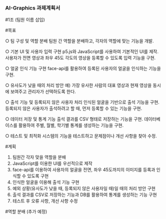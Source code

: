 ### AI-Graphics 과제계획서

#1조 (팀원 이름 삽입)

#목표

○ 팀 구성 및 역할 분배
팀원 간 역할을 분배하고, 각자의 역할에 맞는 기능을 개발.
 
○ 기본 UI 및 사용자 입력 구현
p5.js와 JavaScript를 사용하여 기본적인 UI를 제작.
사용자가 전면 영상과 좌우 45도 각도의 영상을 등록할 수 있도록 입력 기능을 구현.

○ 얼굴 인식 기능 구현
face-api를 활용하여 등록된 사용자의 얼굴을 인식하는 기능을 구현.

○ 유사도가 낮을 때의 처리 방안
예) 가장 유사한 사람의 대표 영상과 현재 영상을 동시에 보여주고 관리자가 선택하도록 한다.

○ 출석 기능 및 등록되지 않은 사용자 처리
인식된 얼굴을 기반으로 출석 기능을 구현.
등록되지 않은 사용자가 출석하려고 할 때, 먼저 등록할 수 있는 기능을 구현.

○ 데이터 저장 및 통계 기능
출석 결과를 CSV 형태로 저장하는 기능을 구현.
데이터베이스를 활용하여 주별, 월별, 학기별 통계를 생성하는 기능을 구현.

○ 테스트 및 최적화
시스템의 기능을 테스트하고 문제점이나 개선 사항을 찾아 수정.

#계획
1. 팀원간 각자 맞을 역할을 분배
2. JavaScript를 이용한 UI를 우선적으로 제작
3. face-api를 이용하여 사용자의 얼굴을 전면, 좌우 45도까지의 이미지를 등록과 인식할 수 있도록 구현
4. 인식한 얼굴을 이용해 출석 기능 구현
5. 예외 상황(유사도가 낮을 때, 등록되지 않은 사용자일 때)일 때의 처리 방안 구현
6. 출석 결과를 CSV로 저장하는 기능과 DB를 활용하여 통계를 생성하는 기능 구현
7. 테스트 후 오류 사항, 개선 사항 수정

#역할 분배
(추가 예정)

